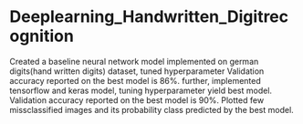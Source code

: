 # Deeplearning_Handwritten_Digitrecognition

Created a baseline neural network model implemented on german digits(hand written digits) dataset, tuned hyperparameter Validation accuracy reported on the best model is 86%. 
further, implemented tensorflow and keras model, tuning hyperparameter yield best model. Validation accuracy reported on the best model is 90%. Plotted few missclassified images and its probability class predicted by the best model. 
